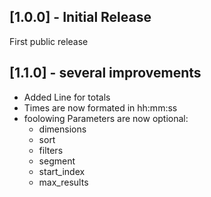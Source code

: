 ## [1.0.0] - Initial Release

First public release

## [1.1.0] - several improvements

* Added Line for totals
* Times are now formated in hh:mm:ss
* foolowing Parameters are now optional: 		 
    * dimensions
    * sort
    * filters
    * segment
    * start_index
    * max_results
